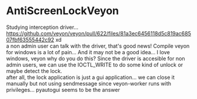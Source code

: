 # AntiScreenLockVeyon
Studying interception driver...  
https://github.com/veyon/veyon/pull/622/files/81a3ec6456118d5c819ac68507fbf63555442c92 xd  
a non admin user can talk with the driver, that's good news!
Compile veyon for windows is a lot of pain... And it may not be a good idea...  I love windows, veyon why do you do this?
Since the driver is accesible for non admin users, we can use the IOCTL_WRITE to do some kind of unlock or maybe detect the lock.  
after all, the lock application is just a gui application... we can close it manually but not using sendmessage since veyon-worker runs with privileges...
pyautogui seems to be the answer
